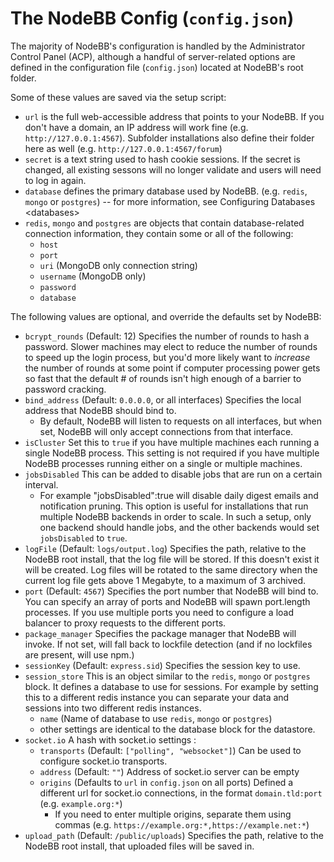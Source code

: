 The NodeBB Config (`config.json`)
=================================

The majority of NodeBB's configuration is handled by the Administrator
Control Panel (ACP), although a handful of server-related options are
defined in the configuration file (`config.json`) located at NodeBB's
root folder.

Some of these values are saved via the setup script:

* `url` is the full web-accessible address that points to your NodeBB.
    If you don't have a domain, an IP address will work fine (e.g.
    `http://127.0.0.1:4567`). Subfolder installations also define their
    folder here as well (e.g. `http://127.0.0.1:4567/forum`)
* `secret` is a text string used to hash cookie sessions. If the
    secret is changed, all existing sessons will no longer validate and
    users will need to log in again.
* `database` defines the primary database used by NodeBB. (e.g.
    `redis`, `mongo` or `postgres`) -- for more information, see
    Configuring Databases &lt;databases&gt;
* `redis`, `mongo` and `postgres` are objects that contain database-related
    connection information, they contain some or all of the following:
    * `host`
    * `port`
    * `uri` (MongoDB only connection string)
    * `username` (MongoDB only)
    * `password`
    * `database`

The following values are optional, and override the defaults set by
NodeBB:

* `bcrypt_rounds` (Default: 12) Specifies the number of rounds to hash
    a password. Slower machines may elect to reduce the number of rounds
    to speed up the login process, but you'd more likely want to
    *increase* the number of rounds at some point if computer processing
    power gets so fast that the default \# of rounds isn't high enough
    of a barrier to password cracking.
* `bind_address` (Default: `0.0.0.0`, or all interfaces) Specifies the local address that NodeBB should bind to.
    - By default, NodeBB will listen to requests on all interfaces, but when set, NodeBB will only accept connections from that interface.
* `isCluster` Set this to `true` if you have multiple machines each running a single NodeBB process. This setting is not required if you have multiple NodeBB processes running either on a single or multiple machines.
* `jobsDisabled` This can be added to disable jobs that are run on a certain interval.
    - For example "jobsDisabled":true will disable daily digest emails and notification pruning. This option is useful for installations that run multiple NodeBB backends in order to scale. In such a setup, only one backend should handle jobs, and the other backends would set `jobsDisabled` to `true`.
* `logFile` (Default: `logs/output.log`) Specifies the path, relative to the NodeBB root install, that the log file will be stored. If this doesn't exist it will be created. Log files will be rotated to the same directory when the current log file gets above 1 Megabyte, to a maximum of 3 archived.
* `port` (Default: `4567`) Specifies the port number that NodeBB will
    bind to. You can specify an array of ports and NodeBB will spawn
    port.length processes. If you use multiple ports you need to
    configure a load balancer to proxy requests to the different ports.
* `package_manager` Specifies the package manager that NodeBB will invoke. If not set, will fall back to lockfile detection (and if no lockfiles are present, will use npm.)
* `sessionKey` (Default: `express.sid`) Specifies the session key to use.
* `session_store` This is an object similar to the `redis`, `mongo` or `postgres` block. It defines a database to use for sessions. For example by setting this to a different redis instance you can separate your data and sessions into two different redis instances.
    * `name` (Name of database to use `redis`, `mongo` or `postgres`)
    * other settings are identical to the database block for the datastore.
* `socket.io` A hash with socket.io settings :
    * `transports` (Default: `["polling", "websocket"]`) Can be used to configure socket.io transports.
    * `address` (Default: `""`) Address of socket.io server can be empty
    * `origins` (Defaults to `url` in `config.json` on all ports) Defined a different url for socket.io connections, in the format `domain.tld:port` (e.g. `example.org:*`)
        * If you need to enter multiple origins, separate them using commas (e.g. `https://example.org:*,https://example.net:*`)
* `upload_path` (Default: `/public/uploads`) Specifies the path,
    relative to the NodeBB root install, that uploaded files will be
    saved in.





